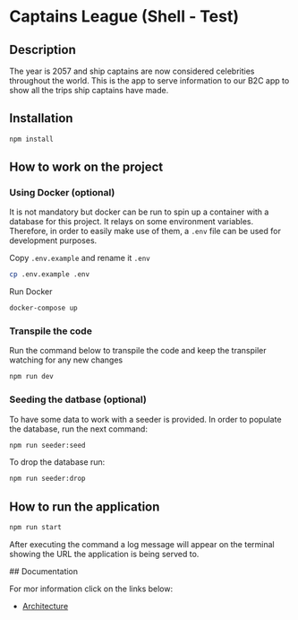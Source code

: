 # Captains League (Shell - Test)

## Description

The year is 2057 and ship captains are now considered celebrities throughout the world. This is the app to serve information to our B2C app to show all the trips ship captains have made.

## Installation

```bash
npm install
```

## How to work on the project

### Using Docker (optional)

It is not mandatory but docker can be run to spin up a container with a database for this project. It relays on some environment variables. Therefore, in order to easily make use of them, a `.env` file can be used for development purposes.

Copy `.env.example` and rename it `.env`

```bash
cp .env.example .env
```

Run Docker

```bash
docker-compose up
```

### Transpile the code

Run the command below to transpile the code and keep the transpiler watching for any new changes

```bash
npm run dev
```

### Seeding the datbase (optional)

To have some data to work with a seeder is provided. In order to populate the database, run the next command:

```bash
npm run seeder:seed
```

To drop the database run:

```bash
npm run seeder:drop
```

## How to run the application

```bash
npm run start
```

After executing the command a log message will appear on the terminal showing the URL the application is being served to.

## Documentation

For mor information click on the links below:

- [Architecture](/docs/architecture.md)
